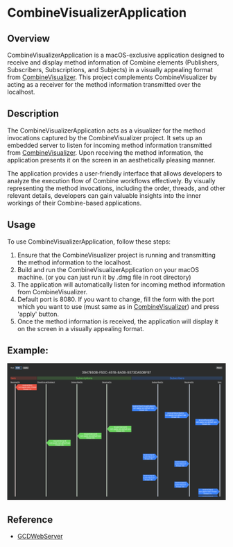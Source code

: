 # CombineVisualizerApplication

## Overview
CombineVisualizerApplication is a macOS-exclusive application designed to receive and display method information of Combine elements (Publishers, Subscribers, Subscriptions, and Subjects) in a visually appealing format from [CombineVisualizer](https://github.com/momo-youngg/CombineVisualizer). This project complements CombineVisualizer by acting as a receiver for the method information transmitted over the localhost.

## Description
The CombineVisualizerApplication acts as a visualizer for the method invocations captured by the CombineVisualizer project. It sets up an embedded server to listen for incoming method information transmitted from [CombineVisualizer](https://github.com/momo-youngg/CombineVisualizer). Upon receiving the method information, the application presents it on the screen in an aesthetically pleasing manner.

The application provides a user-friendly interface that allows developers to analyze the execution flow of Combine workflows effectively. By visually representing the method invocations, including the order, threads, and other relevant details, developers can gain valuable insights into the inner workings of their Combine-based applications.

## Usage
To use CombineVisualizerApplication, follow these steps:

1. Ensure that the CombineVisualizer project is running and transmitting the method information to the localhost.
2. Build and run the CombineVisualizerApplication on your macOS machine. (or you can just run it by .dmg file in root directory)
3. The application will automatically listen for incoming method information from CombineVisualizer.
4. Default port is 8080. If you want to change, fill the form with the port which you want to use (must same as in [CombineVisualizer](https://github.com/momo-youngg/CombineVisualizer)) and press 'apply' button. 
5. Once the method information is received, the application will display it on the screen in a visually appealing format.

## Example:
![CombineVisualizerApplication Screenshot](./screenshots/main.png)


## Reference 
- [GCDWebServer](https://github.com/swisspol/GCDWebServer)

